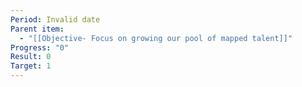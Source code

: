 ```yaml
---
Period: Invalid date
Parent item:
  - "[[Objective- Focus on growing our pool of mapped talent]]"
Progress: "0"
Result: 0
Target: 1
---
```


